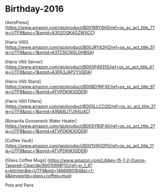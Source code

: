 # Birthday-2016

[AeroPress] (https://www.amazon.com/gp/product/B0018RY8H0/ref=ox_sc_act_title_7?ie=UTF8&psc=1&smid=A302OQK4GZWXCC)

[Hario V60] (https://www.amazon.com/gp/product/B00JRY42H2/ref=ox_sc_act_title_5?ie=UTF8&psc=1&smid=A3TCNCNGLOHBSA)

[Hario V60 Server] (https://www.amazon.com/gp/product/B000P4931S/ref=ox_sc_act_title_4?ie=UTF8&psc=1&smid=A3PA3JAP2YVQDA)

[Hario V60 Stand] (https://www.amazon.com/gp/product/B00BD1NFXE/ref=ox_sc_act_title_6?ie=UTF8&psc=1&smid=ATVPDKIKX0DER)

[Hario V60 Filters] (https://www.amazon.com/gp/product/B005LLCCQS/ref=ox_sc_act_title_3?ie=UTF8&psc=1&smid=A1NA8IJTU94U4C)

[Bonavita Gooseneck Water Heater] (https://www.amazon.com/gp/product/B005YR0F40/ref=ox_sc_act_title_2?ie=UTF8&psc=1&smid=ATVPDKIKX0DER)

[Coffee Vault] (https://www.amazon.com/gp/product/B001V9VDP0/ref=ox_sc_act_title_1?ie=UTF8&psc=1&smid=ATVPDKIKX0DER)

[Glass Coffee Mugs] (https://www.amazon.com/Libbey-15-1-2-Ounce-Tapered-Clear/dp/B001IWMP1G/ref=sr_1_4?s=kitchen&ie=UTF8&qid=1466880164&sr=1-4&keywords=glass+coffee+mug)

Pots and Pans
